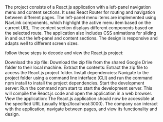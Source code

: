 The project consists of a React.js application with a left-panel navigation menu and content sections. It uses React Router for routing and navigation between different pages. The left-panel menu items are implemented using NavLink components, which highlight the active menu item based on the current URL. The content section displays different components based on the selected route. The application also includes CSS animations for sliding in and out the left-panel and content sections. The design is responsive and adapts well to different screen sizes.

follow these steps to decode and view the React.js project:

Download the zip file: Download the zip file from the shared Google Drive folder to their local machine.
Extract the contents: Extract the zip file to access the React.js project folder.
Install dependencies: Navigate to the project folder using a command line interface (CLI) and run the command npm install to install the project dependencies.
Start the development server: Run the command npm start to start the development server. This will compile the React.js code and open the application in a web browser.
View the application: The React.js application should now be accessible at the specified URL (usually http://localhost:3000). The company can interact with the application, navigate between pages, and view its functionality and design.
